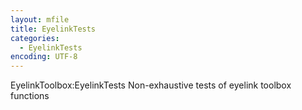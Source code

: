 ```yaml
---
layout: mfile
title: EyelinkTests
categories:
  - EyelinkTests
encoding: UTF-8
---
```


EyelinkToolbox:EyelinkTests
Non-exhaustive tests of eyelink toolbox functions
